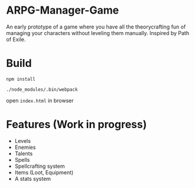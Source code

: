 # ARPG-Manager-Game
An early prototype of a game where you have all the theorycrafting fun of managing your characters without leveling them manually. Inspired by Path of Exile.


# Build
`npm install`

`./node_modules/.bin/webpack`

open `index.html` in browser


# Features (Work in progress)
* Levels
* Enemies
* Talents
* Spells 
* Spellcrafting system
* Items (Loot, Equipment)
* A stats system
